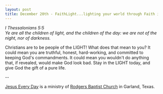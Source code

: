 ```yaml
---
layout: post
title: December 20th - FaithLight...lighting your world through Faith in
---
```


_I Thessalonians 5:5  
Ye are all the children of light, and the children of the day: we
are not of the night, nor of darkness._

Christians are to be people of the LIGHT! What does that mean to
you? It could mean you are truthful, honest, hard-working, and
committed to keeping God's commandments. It could mean you wouldn't
do anything that, if revealed, would make God look bad. Stay in the
LIGHT today, and give God the gift of a pure life.

 --

<a href=http://jesuseveryday.net>Jesus Every Day</a> is a ministry of <a href=http://rodgersbaptist.net>Rodgers Baptist Church</a> in Garland, Texas.
